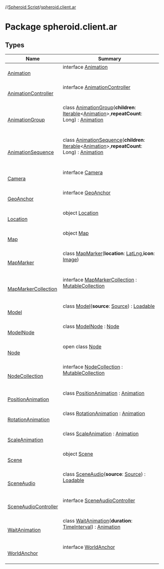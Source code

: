 //[Spheroid Script](../index.md)/[spheroid.client.ar](index.md)



# Package spheroid.client.ar  


## Types  
  
|  Name|  Summary| 
|---|---|
| [Animation](-animation/index.md)| interface [Animation](-animation/index.md)  <br><br><br>
| [AnimationController](-animation-controller/index.md)| interface [AnimationController](-animation-controller/index.md)  <br><br><br>
| [AnimationGroup](-animation-group/index.md)| class [AnimationGroup](-animation-group/index.md)(**children**: [Iterable](../spheroid.collections/-iterable/index.md)<[Animation](-animation/index.md)>,**repeatCount**: Long) : [Animation](-animation/index.md)  <br><br><br>
| [AnimationSequence](-animation-sequence/index.md)| class [AnimationSequence](-animation-sequence/index.md)(**children**: [Iterable](../spheroid.collections/-iterable/index.md)<[Animation](-animation/index.md)>,**repeatCount**: Long) : [Animation](-animation/index.md)  <br><br><br>
| [Camera](-camera/index.md)| interface [Camera](-camera/index.md)  <br><br><br>
| [GeoAnchor](-geo-anchor/index.md)| interface [GeoAnchor](-geo-anchor/index.md)  <br><br><br>
| [Location](-location/index.md)| object [Location](-location/index.md)  <br><br><br>
| [Map](-map/index.md)| object [Map](-map/index.md)  <br><br><br>
| [MapMarker](-map-marker/index.md)| class [MapMarker](-map-marker/index.md)(**location**: [LatLng](../spheroid/-lat-lng/index.md),**icon**: [Image](../spheroid.client.ui/-image/index.md))  <br><br><br>
| [MapMarkerCollection](-map-marker-collection/index.md)| interface [MapMarkerCollection](-map-marker-collection/index.md) : [MutableCollection](../spheroid.collections/-mutable-collection/index.md)  <br><br><br>
| [Model](-model/index.md)| class [Model](-model/index.md)(**source**: [Source](../spheroid/-source/index.md)) : [Loadable](../spheroid/-loadable/index.md)  <br><br><br>
| [ModelNode](-model-node/index.md)| class [ModelNode](-model-node/index.md) : [Node](-node/index.md)  <br><br><br>
| [Node](-node/index.md)| open class [Node](-node/index.md)  <br><br><br>
| [NodeCollection](-node-collection/index.md)| interface [NodeCollection](-node-collection/index.md) : [MutableCollection](../spheroid.collections/-mutable-collection/index.md)  <br><br><br>
| [PositionAnimation](-position-animation/index.md)| class [PositionAnimation](-position-animation/index.md) : [Animation](-animation/index.md)  <br><br><br>
| [RotationAnimation](-rotation-animation/index.md)| class [RotationAnimation](-rotation-animation/index.md) : [Animation](-animation/index.md)  <br><br><br>
| [ScaleAnimation](-scale-animation/index.md)| class [ScaleAnimation](-scale-animation/index.md) : [Animation](-animation/index.md)  <br><br><br>
| [Scene](-scene/index.md)| object [Scene](-scene/index.md)  <br><br><br>
| [SceneAudio](-scene-audio/index.md)| class [SceneAudio](-scene-audio/index.md)(**source**: [Source](../spheroid/-source/index.md)) : [Loadable](../spheroid/-loadable/index.md)  <br><br><br>
| [SceneAudioController](-scene-audio-controller/index.md)| interface [SceneAudioController](-scene-audio-controller/index.md)  <br><br><br>
| [WaitAnimation](-wait-animation/index.md)| class [WaitAnimation](-wait-animation/index.md)(**duration**: [TimeInterval](../spheroid/-time-interval/index.md)) : [Animation](-animation/index.md)  <br><br><br>
| [WorldAnchor](-world-anchor/index.md)| interface [WorldAnchor](-world-anchor/index.md)  <br><br><br>

